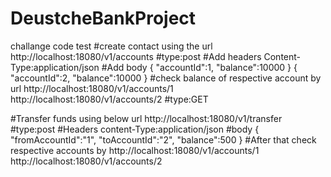 # DeustcheBankProject
challange code test
#create contact using the url
http://localhost:18080/v1/accounts
#type:post
#Add headers
Content-Type:application/json
#Add body
{
"accountId":1,
"balance":10000
}
{
"accountId":2,
"balance":10000
}
#check balance of respective account by url
http://localhost:18080/v1/accounts/1
http://localhost:18080/v1/accounts/2
#type:GET

#Transfer funds using below url
http://localhost:18080/v1/transfer
#type:post
#Headers
content-Type:application/json
#body
{
"fromAccountId":"1",
"toAccountId":"2",
"balance":500
}
#After that check respective accounts by
http://localhost:18080/v1/accounts/1
http://localhost:18080/v1/accounts/2
